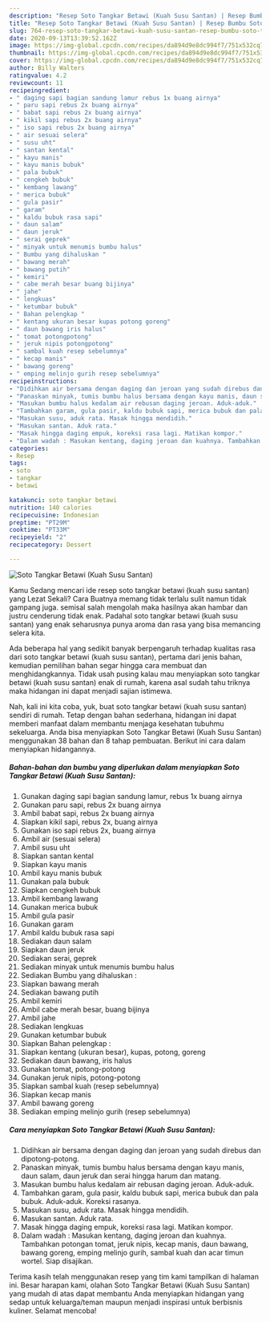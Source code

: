 ```yaml
---
description: "Resep Soto Tangkar Betawi (Kuah Susu Santan) | Resep Bumbu Soto Tangkar Betawi (Kuah Susu Santan) Yang Bisa Manjain Lidah"
title: "Resep Soto Tangkar Betawi (Kuah Susu Santan) | Resep Bumbu Soto Tangkar Betawi (Kuah Susu Santan) Yang Bisa Manjain Lidah"
slug: 764-resep-soto-tangkar-betawi-kuah-susu-santan-resep-bumbu-soto-tangkar-betawi-kuah-susu-santan-yang-bisa-manjain-lidah
date: 2020-09-13T13:39:52.162Z
image: https://img-global.cpcdn.com/recipes/da894d9e8dc994f7/751x532cq70/soto-tangkar-betawi-kuah-susu-santan-foto-resep-utama.jpg
thumbnail: https://img-global.cpcdn.com/recipes/da894d9e8dc994f7/751x532cq70/soto-tangkar-betawi-kuah-susu-santan-foto-resep-utama.jpg
cover: https://img-global.cpcdn.com/recipes/da894d9e8dc994f7/751x532cq70/soto-tangkar-betawi-kuah-susu-santan-foto-resep-utama.jpg
author: Billy Walters
ratingvalue: 4.2
reviewcount: 11
recipeingredient:
- " daging sapi bagian sandung lamur rebus 1x buang airnya"
- " paru sapi rebus 2x buang airnya"
- " babat sapi rebus 2x buang airnya"
- " kikil sapi rebus 2x buang airnya"
- " iso sapi rebus 2x buang airnya"
- " air sesuai selera"
- " susu uht"
- " santan kental"
- " kayu manis"
- " kayu manis bubuk"
- " pala bubuk"
- " cengkeh bubuk"
- " kembang lawang"
- " merica bubuk"
- " gula pasir"
- " garam"
- " kaldu bubuk rasa sapi"
- " daun salam"
- " daun jeruk"
- " serai geprek"
- " minyak untuk menumis bumbu halus"
- " Bumbu yang dihaluskan "
- " bawang merah"
- " bawang putih"
- " kemiri"
- " cabe merah besar buang bijinya"
- " jahe"
- " lengkuas"
- " ketumbar bubuk"
- " Bahan pelengkap "
- " kentang ukuran besar kupas potong goreng"
- " daun bawang iris halus"
- " tomat potongpotong"
- " jeruk nipis potongpotong"
- " sambal kuah resep sebelumnya"
- " kecap manis"
- " bawang goreng"
- " emping melinjo gurih resep sebelumnya"
recipeinstructions:
- "Didihkan air bersama dengan daging dan jeroan yang sudah direbus dan dipotong-potong."
- "Panaskan minyak, tumis bumbu halus bersama dengan kayu manis, daun salam, daun jeruk dan serai hingga harum dan matang."
- "Masukan bumbu halus kedalam air rebusan daging jeroan. Aduk-aduk."
- "Tambahkan garam, gula pasir, kaldu bubuk sapi, merica bubuk dan pala bubuk. Aduk-aduk. Koreksi rasanya."
- "Masukan susu, aduk rata. Masak hingga mendidih."
- "Masukan santan. Aduk rata."
- "Masak hingga daging empuk, koreksi rasa lagi. Matikan kompor."
- "Dalam wadah : Masukan kentang, daging jeroan dan kuahnya. Tambahkan potongan tomat, jeruk nipis, kecap manis, daun bawang, bawang goreng, emping melinjo gurih, sambal kuah dan acar timun wortel. Siap disajikan."
categories:
- Resep
tags:
- soto
- tangkar
- betawi

katakunci: soto tangkar betawi 
nutrition: 140 calories
recipecuisine: Indonesian
preptime: "PT29M"
cooktime: "PT33M"
recipeyield: "2"
recipecategory: Dessert

---
```



![Soto Tangkar Betawi (Kuah Susu Santan)](https://img-global.cpcdn.com/recipes/da894d9e8dc994f7/751x532cq70/soto-tangkar-betawi-kuah-susu-santan-foto-resep-utama.jpg)

Kamu Sedang mencari ide resep soto tangkar betawi (kuah susu santan) yang Lezat Sekali? Cara Buatnya memang tidak terlalu sulit namun tidak gampang juga. semisal salah mengolah maka hasilnya akan hambar dan justru cenderung tidak enak. Padahal soto tangkar betawi (kuah susu santan) yang enak seharusnya punya aroma dan rasa yang bisa memancing selera kita.



Ada beberapa hal yang sedikit banyak berpengaruh terhadap kualitas rasa dari soto tangkar betawi (kuah susu santan), pertama dari jenis bahan, kemudian pemilihan bahan segar hingga cara membuat dan menghidangkannya. Tidak usah pusing kalau mau menyiapkan soto tangkar betawi (kuah susu santan) enak di rumah, karena asal sudah tahu triknya maka hidangan ini dapat menjadi sajian istimewa.


Nah, kali ini kita coba, yuk, buat soto tangkar betawi (kuah susu santan) sendiri di rumah. Tetap dengan bahan sederhana, hidangan ini dapat memberi manfaat dalam membantu menjaga kesehatan tubuhmu sekeluarga. Anda bisa menyiapkan Soto Tangkar Betawi (Kuah Susu Santan) menggunakan 38 bahan dan 8 tahap pembuatan. Berikut ini cara dalam menyiapkan hidangannya.

<!--inarticleads1-->

##### Bahan-bahan dan bumbu yang diperlukan dalam menyiapkan Soto Tangkar Betawi (Kuah Susu Santan):

1. Gunakan  daging sapi bagian sandung lamur, rebus 1x buang airnya
1. Gunakan  paru sapi, rebus 2x buang airnya
1. Ambil  babat sapi, rebus 2x buang airnya
1. Siapkan  kikil sapi, rebus 2x, buang airnya
1. Gunakan  iso sapi rebus 2x, buang airnya
1. Ambil  air (sesuai selera)
1. Ambil  susu uht
1. Siapkan  santan kental
1. Siapkan  kayu manis
1. Ambil  kayu manis bubuk
1. Gunakan  pala bubuk
1. Siapkan  cengkeh bubuk
1. Ambil  kembang lawang
1. Gunakan  merica bubuk
1. Ambil  gula pasir
1. Gunakan  garam
1. Ambil  kaldu bubuk rasa sapi
1. Sediakan  daun salam
1. Siapkan  daun jeruk
1. Sediakan  serai, geprek
1. Sediakan  minyak untuk menumis bumbu halus
1. Sediakan  Bumbu yang dihaluskan :
1. Siapkan  bawang merah
1. Sediakan  bawang putih
1. Ambil  kemiri
1. Ambil  cabe merah besar, buang bijinya
1. Ambil  jahe
1. Sediakan  lengkuas
1. Gunakan  ketumbar bubuk
1. Siapkan  Bahan pelengkap :
1. Siapkan  kentang (ukuran besar), kupas, potong, goreng
1. Sediakan  daun bawang, iris halus
1. Gunakan  tomat, potong-potong
1. Gunakan  jeruk nipis, potong-potong
1. Siapkan  sambal kuah (resep sebelumnya)
1. Siapkan  kecap manis
1. Ambil  bawang goreng
1. Sediakan  emping melinjo gurih (resep sebelumnya)




<!--inarticleads2-->

##### Cara menyiapkan Soto Tangkar Betawi (Kuah Susu Santan):

1. Didihkan air bersama dengan daging dan jeroan yang sudah direbus dan dipotong-potong.
1. Panaskan minyak, tumis bumbu halus bersama dengan kayu manis, daun salam, daun jeruk dan serai hingga harum dan matang.
1. Masukan bumbu halus kedalam air rebusan daging jeroan. Aduk-aduk.
1. Tambahkan garam, gula pasir, kaldu bubuk sapi, merica bubuk dan pala bubuk. Aduk-aduk. Koreksi rasanya.
1. Masukan susu, aduk rata. Masak hingga mendidih.
1. Masukan santan. Aduk rata.
1. Masak hingga daging empuk, koreksi rasa lagi. Matikan kompor.
1. Dalam wadah : Masukan kentang, daging jeroan dan kuahnya. Tambahkan potongan tomat, jeruk nipis, kecap manis, daun bawang, bawang goreng, emping melinjo gurih, sambal kuah dan acar timun wortel. Siap disajikan.




Terima kasih telah menggunakan resep yang tim kami tampilkan di halaman ini. Besar harapan kami, olahan Soto Tangkar Betawi (Kuah Susu Santan) yang mudah di atas dapat membantu Anda menyiapkan hidangan yang sedap untuk keluarga/teman maupun menjadi inspirasi untuk berbisnis kuliner. Selamat mencoba!
